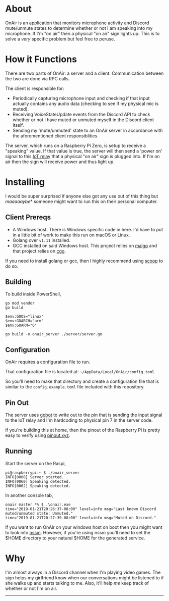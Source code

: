 # About

OnAir is an application that monitors microphone activity and Discord mute/unmute states to determine whether or not I am speaking into my microphone. If I'm "on air" then a physical "on air" sign lights up. This is to solve a *very* specific problem but feel free to peruse.

# How it Functions

There are two parts of OnAir: a server and a client. Communication between the two are done via RPC calls.

The client is responsible for:

* Periodically capturing microphone input and checking if that input actually contains any audio data (checking to see if my physical mic is muted).
* Receiving VoiceStateUpdate events from the Discord API to check whether or not I have muted or unmuted myself in the Discord client itself.
* Sending my 'mute/unmuted' state to an OnAir server in accordance with the aforementioned client responsiblities.

The server, which runs on a Raspberry Pi Zero, is setup to receive a "speaking" value. If that value is true, the server will then send a 'power on' signal to this [IoT relay](https://dlidirect.com/products/iot-power-relay) that a physical "on air" sign is plugged into. If I'm on air then the sign will receive power and thus light up.

# Installing

I would be super surprised if anyone else got any use out of this thing but *maaaaaybe** someone might want to run this on their personal computer.

## Client Prereqs

* A Windows host. There is Windows specific code in here. I'd have to put in a little bit of work to make this run on macOS or Linux.
* Golang over `v1.11` installed.
* GCC installed on said Windows host. This project relies on [malgo](https://github.com/gen2brain/malgo) and that project relies on [cgo](https://github.com/golang/go/wiki/cgo#windows).

If you need to install golang or gcc, then I highly recommend using [scoop](https://github.com/lukesampson/scoop) to do so.

## Building

To build inside PowerShell,

```
go mod vendor
go build

$env:GOOS="linux"
$env:GOARCH="arm"
$env:GOARM="6"

go build -o onair_server ./server/server.go
```

## Configuration

OnAir requires a configuration file to run.

That configuration file is located at: `~/AppData/Local/OnAir/config.toml`

So you'll need to make that directory and create a configuration file that is similar to the `config.example.toml` file included with this repository.

## Pin Out

The server uses [gobot](https://gobot.io/) to write out to the pin that is sending the input signal to the IoT relay and I'm hardcoding to physical pin 7 in the server code.

If you're building this at home, then the pinout of the Raspberry Pi is pretty easy to verify using [pinout.xyz](https://pinout.xyz/#).

## Running

Start the server on the Raspi,

```
pi@raspberrypi:~ $ ./onair_server
INFO[0000] Server started.
INFO[0060] Speaking detected.
INFO[0062] Speaking detected.
```

In another console tab,

```
onair master *% $ .\onair.exe
time="2019-01-21T20:26:37-08:00" level=info msg="Last known Discord muted/unmuted state: Unmuted."
time="2019-01-21T20:27:39-08:00" level=info msg="Muted on Discord."
```

If you want to run OnAir on your windows host on boot then you might want to look into [nssm](https://nssm.cc/). However, if you're using nssm you'll need to set the $HOME directory to your natural $HOME for the generated service.

# Why

I'm almost always in a Discord channel when I'm playing video games. The sign helps my girlfriend know when our conversations might be listened to if she walks up and starts talking to me. Also, it'll help *me* keep track of whether or not I'm on air.

---
